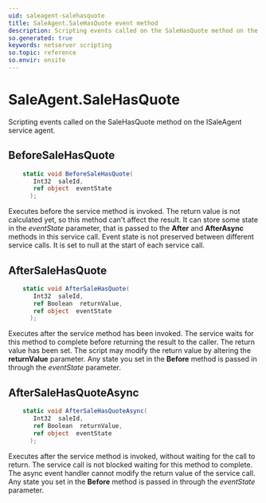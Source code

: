 ```yaml
---
uid: saleagent-salehasquote
title: SaleAgent.SaleHasQuote event method
description: Scripting events called on the SaleHasQuote method on the SaleAgent service agent.
so.generated: true
keywords: netserver scripting
so.topic: reference
so.envir: onsite
---
```

# SaleAgent.SaleHasQuote

Scripting events called on the <see cref='M:ISaleAgent.SaleHasQuote'>SaleHasQuote</see> method on the <see cref='ISaleAgent'>ISaleAgent</see>  service agent.

## BeforeSaleHasQuote
```cs
    static void BeforeSaleHasQuote(
       Int32  saleId,
       ref object  eventState
      );
```
Executes before the service method is invoked.
The return value is not calculated yet, so this method can't affect the result.
It can store some state in the *eventState* parameter, that is passed to the **After** and **AfterAsync** methods in this service call.
Event state is not preserved between different service calls. It is set to null at the start of each service call.
## AfterSaleHasQuote
```cs
    static void AfterSaleHasQuote(
       Int32  saleId,
       ref Boolean  returnValue,
       ref object  eventState
      );
```
Executes after the service method has been invoked. The service waits for this method to complete before returning the result to the caller.
The return value has been set. The script may modify the return value by altering the **returnValue** parameter.
Any state you set in the **Before** method is passed in through the *eventState* parameter.
## AfterSaleHasQuoteAsync
```cs
    static void AfterSaleHasQuoteAsync(
       Int32  saleId,
       ref Boolean  returnValue,
       ref object  eventState
      );
```
Executes after the service method is invoked, without waiting for the call to return.
The service call is not blocked waiting for this method to complete.
The async event handler cannot modify the return value of the service call.
Any state you set in the **Before** method is passed in through the *eventState* parameter.

